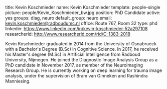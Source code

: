 title: Kevin Koschmieder
name: Kevin Koschmieder
template: people-single
picture: people/Kevin_Koschmieder_bw.jpg
position: PhD Candidate
active: yes
groups: diag, neuro
default_group: neuro
email: kevin.koschmieder@radboudumc.nl
office: Route 767, Room 32
type: phd
linkedin: https://www.linkedin.com/in/kevin-koschmieder-52a297108
researcherid: http://www.researcherid.com/rid/C-1383-2018

Kevin Koschmieder graduated in 2014 from the University of Osnabrueck with a Bachelor's Degree (B.Sc) in Cognitive Science. In 2017, he received his Master's degree (M.Sc) in Artificial Intelligence from Radboud University, Nijmegen. He joined the Diagnostic Image Analysis Group as a PhD candidate in November 2017, as member of the Neuroimaging Research Group. He is currently working on deep learning for trauma image analysis, under the supervision of Bram van Ginneken and Rashindra Manniesing.
